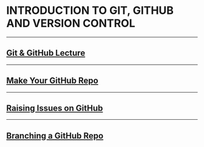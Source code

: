 # INTRODUCTION TO GIT, GITHUB AND VERSION CONTROL

---

## [Git & GitHub Lecture](https://github.com/tamucc-comp-bio/classroom_repo_2023/blob/master/lectures/lecture04.md#iv-version-control)

---

## [Make Your GitHub Repo](../tutorial_github_makerepo)

---

## [Raising Issues on GitHub](../tutorial_github_issues/README.md)

---

## [Branching a GitHub Repo](../tutorial_github_branching/README.md)
